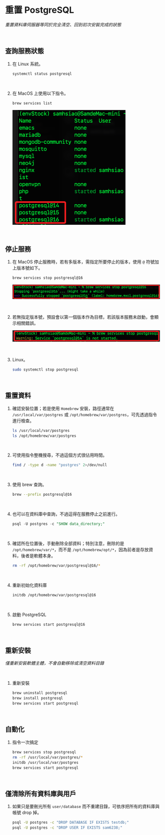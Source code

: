 # 重置 PostgreSQL

_重置資料庫伺服器等同於完全清空、回到初次安裝完成的狀態_

<br>

## 查詢服務狀態

1. 在 Linux 系統。

    ```bash
    systemctl status postgresql
    ```

<br>

2. 在 MacOS 上使用以下指令。

    ```bash
    brew services list
    ```

    ![](images/img_05.png)

<br>

## 停止服務

1. 在 MacOS 停止服務時，若有多版本，需指定所要停止的版本，使用 `@` 符號加上版本號如下。

    ```bash
    brew services stop postgresql@16
    ```

    ![](images/img_07.png)

<br>

2. 若無指定版本號，預設會以第一個版本作為目標，若該版本服務未啟動，會顯示相關錯誤。

    ![](images/img_06.png)

<br>

3. Linux。

    ```bash
    sudo systemctl stop postgresql
    ```

<br>

## 重置資料

1. 確認安裝位置；若是使用 `Homebrew` 安裝，路徑通常在 `/usr/local/var/postgres` 或 `/opt/homebrew/var/postgres`，可先透過指令進行檢查。

    ```bash
    ls /usr/local/var/postgres
    ls /opt/homebrew/var/postgres
    ```

<br>

2. 可使用指令整機搜尋，不過這個方式很佔用時間。

    ```bash
    find / -type d -name "postgres" 2>/dev/null
    ```

<br>

3. 使用 brew 查詢。

    ```bash
    brew --prefix postgresql@16
    ```

<br>

4. 也可以在資料庫中查詢，不過這得在服務停止之前進行。

    ```sql
    psql -U postgres -c "SHOW data_directory;"
    ```

<br>

5. 確認所在位置後，手動刪除全部資料；特別注意，刪除的是 `/opt/homebrew/var/*`，而不是 `/opt/homebrew/opt/*`，因為前者是存放資料，後者是軟體本身。

    ```bash
    rm -rf /opt/homebrew/var/postgresql@16/*
    ```

<br>

4. 重新初始化資料庫

    ```bash
    initdb /opt/homebrew/var/postgresql@16
    ```

<br>

5. 啟動 PostgreSQL

    ```bash
    brew services start postgresql@16
    ```

<br>

## 重新安裝

_僅重新安裝軟體主體，不會自動移除或清空資料目錄_

<br>

1. 重新安裝

    ```bash
    brew uninstall postgresql
    brew install postgresql
    brew services start postgresql
    ```

<br>

## 自動化

1. 指令一次搞定

    ```bash
    brew services stop postgresql
    rm -rf /usr/local/var/postgres/*
    initdb /usr/local/var/postgres
    brew services start postgresql
    ```

<br>

## 僅清除所有資料庫與用戶

1. 如果只是要刪光所有 `user/database` 而不重建目錄，可依序把所有的資料庫與帳號 drop 掉。

    ```bash
    psql -U postgres -c "DROP DATABASE IF EXISTS testdb;"
    psql -U postgres -c "DROP USER IF EXISTS sam6238;"
    ```

<br>

